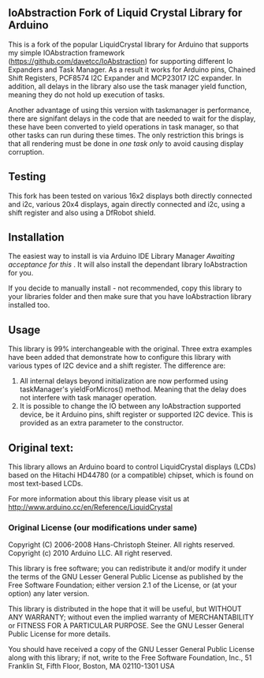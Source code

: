## IoAbstraction Fork of Liquid Crystal Library for Arduino

This is a fork of the popular LiquidCrystal library for Arduino that supports my simple IOAbstraction framework (https://github.com/davetcc/IoAbstraction)  for supporting different Io Expanders and Task Manager. As a result it works for Arduino pins, Chained Shift Registers, PCF8574 I2C Expander and MCP23017 I2C expander. In addition, all delays in the library also use the task manager yield function, meaning they do not hold up execution of tasks.

Another advantage of using this version with taskmanager is performance, there are signifant delays in the code that are needed to wait for the display, these have been converted to yield operations in task manager, so that other tasks can run during these times. The only restriction this brings is that all rendering must be done in *one task only* to avoid causing display corruption. 

## Testing

This fork has been tested on various 16x2 displays both directly connected and i2c, various 20x4 displays, again directly connected and i2c, using a shift register and also using a DfRobot shield.

## Installation

The easiest way to install is via Arduino IDE Library Manager *Awaiting acceptance for this* . It will also install the dependant library IoAbstraction for you.

If you decide to manually install - not recommended, copy this library to your libraries folder and then make sure that you have IoAbstraction library installed too.

## Usage

This library is 99% interchangeable with the original. Three extra examples have been added that demonstrate how to configure this library with various types of I2C device and a shift register. The difference are:

1. All internal delays beyond initialization are now performed using taskManager's yieldForMicros() method. Meaning that the delay does not interfere with task manager operation.
2. It is possible to change the IO between any IoAbstraction supported device, be it Arduino pins, shift register or supported I2C device. This is provided as an extra parameter to the constructor.

## Original text:

This library allows an Arduino board to control LiquidCrystal displays (LCDs) based on the Hitachi HD44780 (or a compatible) chipset, which is found on most text-based LCDs.

For more information about this library please visit us at
http://www.arduino.cc/en/Reference/LiquidCrystal

### Original License (our modifications under same)

Copyright (C) 2006-2008 Hans-Christoph Steiner. All rights reserved.
Copyright (c) 2010 Arduino LLC. All right reserved.

This library is free software; you can redistribute it and/or
modify it under the terms of the GNU Lesser General Public
License as published by the Free Software Foundation; either
version 2.1 of the License, or (at your option) any later version.

This library is distributed in the hope that it will be useful,
but WITHOUT ANY WARRANTY; without even the implied warranty of
MERCHANTABILITY or FITNESS FOR A PARTICULAR PURPOSE. See the GNU
Lesser General Public License for more details.

You should have received a copy of the GNU Lesser General Public
License along with this library; if not, write to the Free Software
Foundation, Inc., 51 Franklin St, Fifth Floor, Boston, MA 02110-1301 USA
